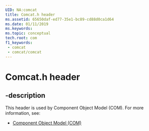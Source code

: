 ```yaml
---
UID: NA:comcat
title: Comcat.h header
ms.assetid: 65650daf-ed77-35e1-bc89-cd88d0ca1d64
ms.date: 01/11/2019
ms.keywords: 
ms.topic: conceptual
tech.root: com
f1_keywords:
 - comcat
 - comcat/comcat
---
```


# Comcat.h header


## -description

This header is used by Component Object Model (COM). For more information, see:

- [Component Object Model (COM)](../_com/index.md)

